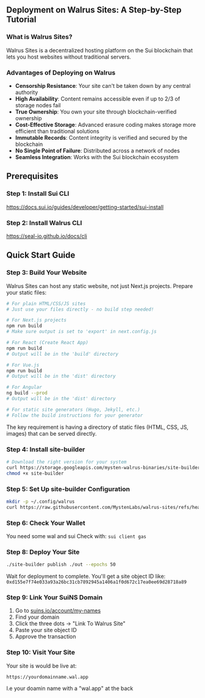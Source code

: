 
## Deployment on Walrus Sites: A Step-by-Step Tutorial

### What is Walrus Sites?
Walrus Sites is a decentralized hosting platform on the Sui blockchain that lets you host websites without traditional servers.

### Advantages of Deploying on Walrus
- **Censorship Resistance**: Your site can't be taken down by any central authority
- **High Availability**: Content remains accessible even if up to 2/3 of storage nodes fail
- **True Ownership**: You own your site through blockchain-verified ownership
- **Cost-Effective Storage**: Advanced erasure coding makes storage more efficient than traditional solutions
- **Immutable Records**: Content integrity is verified and secured by the blockchain
- **No Single Point of Failure**: Distributed across a network of nodes
- **Seamless Integration**: Works with the Sui blockchain ecosystem

## Prerequisites

### Step 1: Install Sui CLI
https://docs.sui.io/guides/developer/getting-started/sui-install

### Step 2: Install Walrus CLI
https://seal-io.github.io/docs/cli
## Quick Start Guide

### Step 3: Build Your Website
Walrus Sites can host any static website, not just Next.js projects. Prepare your static files:

```bash
# For plain HTML/CSS/JS sites
# Just use your files directly - no build step needed!

# For Next.js projects
npm run build
# Make sure output is set to 'export' in next.config.js

# For React (Create React App)
npm run build
# Output will be in the 'build' directory

# For Vue.js
npm run build
# Output will be in the 'dist' directory

# For Angular
ng build --prod
# Output will be in the 'dist' directory

# For static site generators (Hugo, Jekyll, etc.)
# Follow the build instructions for your generator
```

The key requirement is having a directory of static files (HTML, CSS, JS, images) that can be served directly.
### Step 4: Install site-builder
```bash
# Download the right version for your system
curl https://storage.googleapis.com/mysten-walrus-binaries/site-builder-mainnet-latest-macos-arm64 -o site-builder
chmod +x site-builder
```

### Step 5: Set Up site-builder Configuration
```bash
mkdir -p ~/.config/walrus
curl https://raw.githubusercontent.com/MystenLabs/walrus-sites/refs/heads/mainnet/sites-config.yaml -o ~/.config/walrus/sites-config.yaml
```

### Step 6: Check Your Wallet
You need some wal and sui 
Check with: `sui client gas`

### Step 8: Deploy Your Site
```bash
./site-builder publish ./out --epochs 50
```
Wait for deployment to complete. You'll get a site object ID like:
`0xd155e7f74e033a93a26bc31cb7892945a1406a1f0d672c17ea0ee69d28718a89`

### Step 9: Link Your SuiNS Domain
1. Go to [suins.io/account/my-names](https://suins.io/account/my-names)
2. Find your domain
3. Click the three dots → "Link To Walrus Site"
4. Paste your site object ID
5. Approve the transaction

### Step 10: Visit Your Site
Your site is would be live at:
```
https://yourdomainname.wal.app 
```
I.e your doamin name with a "wal.app" at the back

